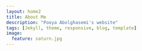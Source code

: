 ```yaml
---
layout: home2
title: About Me
description: "Pooya Abolghasemi's website"
tags: [Jekyll, theme, responsive, blog, template]
image:
  feature: saturn.jpg
---
```


